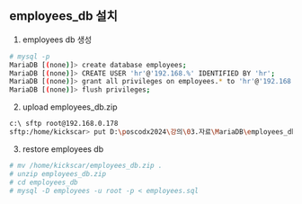 ## employees_db 설치
1. employees db 생성
```sh
# mysql -p
MariaDB [(none)]> create database employees;
MariaDB [(none)]> CREATE USER 'hr'@'192.168.%' IDENTIFIED BY 'hr';
MariaDB [(none)]> grant all privileges on employees.* to 'hr'@'192.168.%';
MariaDB [(none)]> flush privileges;
```

2. upload employees_db.zip
```sh
c:\ sftp root@192.168.0.178
sftp:/home/kickscar> put D:\poscodx2024\강의\03.자료\MariaDB\employees_db.zip
```

3. restore employees db
```sh
# mv /home/kickscar/employees_db.zip .
# unzip employees_db.zip
# cd employees_db
# mysql -D employees -u root -p < employees.sql

```



